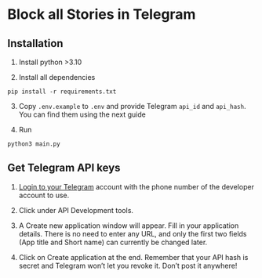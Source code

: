 # Block all Stories in Telegram

## Installation

1. Install python >3.10

2. Install all dependencies
```
pip install -r requirements.txt
```

3. Copy `.env.example` to `.env` and provide Telegram `api_id` and `api_hash`. You can find them using the next guide

4. Run 
```
python3 main.py
```

## Get Telegram API keys

1. [Login to your Telegram](https://my.telegram.org/auth) account with the phone number of the developer account to use.

2. Click under API Development tools.

3. A Create new application window will appear. Fill in your application details. There is no need to enter any URL, and only the first two fields (App title and Short name) can currently be changed later.

4. Click on Create application at the end. Remember that your API hash is secret and Telegram won’t let you revoke it. Don’t post it anywhere!
